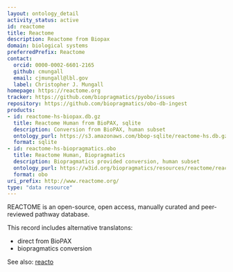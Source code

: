 ```yaml
---
layout: ontology_detail
activity_status: active
id: reactome
title: Reactome
description: Reactome from Biopax
domain: biological systems
preferredPrefix: Reactome
contact:
  orcid: 0000-0002-6601-2165
  github: cmungall
  email: cjmungall@lbl.gov
  label: Christopher J. Mungall
homepage: https://reactome.org
tracker: https://github.com/biopragmatics/pyobo/issues
repository: https://github.com/biopragmatics/obo-db-ingest
products:
- id: reactome-hs-biopax.db.gz
  title: Reactome Human from BioPAX, sqlite
  description: Conversion from BioPAX, human subset
  ontology_purl: https://s3.amazonaws.com/bbop-sqlite/reactome-hs.db.gz
  format: sqlite
- id: reactome-hs-biopragmatics.obo
  title: Reactome Human, Biopragmatics
  description: Biopragmatics provided conversion, human subset
  ontology_purl: https://w3id.org/biopragmatics/resources/reactome/reactome.obo
  format: obo
uri_prefix: http://www.reactome.org/
type: "data resource"
---
```


REACTOME is an open-source, open access, manually curated and peer-reviewed pathway database.

This record includes alternative translatons:

- direct from BioPAX
- biopragmatics conversion

See also: [reacto](reacto.md)
